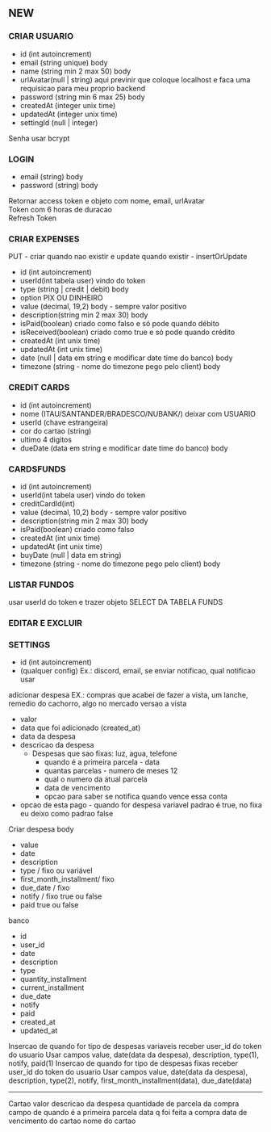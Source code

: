 ## NEW

### CRIAR USUARIO
- id (int autoincrement) 
- email (string unique) body
- name (string min 2 max 50) body
- urlAvatar(null | string) aqui previnir que coloque localhost e faca uma requisicao para meu proprio backend
- password (string min 6 max 25) body
- createdAt  (integer unix time) 
- updatedAt (integer unix time)
- settingId (null | integer)

Senha usar bcrypt

### LOGIN 
- email (string) body
- password (string) body

 Retornar access token e objeto com nome, email, urlAvatar\
 Token com 6 horas de duracao\
 Refresh Token

###  CRIAR EXPENSES
PUT - criar quando nao existir e update quando existir - insertOrUpdate
- id (int autoincrement)
- userId(int tabela user) vindo do token
- type (string | credit | debit) body
- option PIX OU DINHEIRO 
- value (decimal, 19,2) body - sempre valor positivo
- description(string min 2 max 30) body
- isPaid(boolean) criado como falso e só pode quando débito
- isReceived(boolean) criado como true e só pode quando crédito
- createdAt (int unix time)
- updatedAt (int unix time)
- date (null | data em string e modificar date time do banco) body
- timezone (string - nome do timezone pego pelo client) body

### CREDIT CARDS
 - id (int autoincrement)
 - nome (ITAU/SANTANDER/BRADESCO/NUBANK/) deixar com USUARIO
 - userId (chave estrangeira)
 - cor do cartao (string)
 - ultimo 4 digitos
 - dueDate (data em string e modificar date time do banco) body

 ### CARDSFUNDS
- id (int autoincrement)
- userId(int tabela user) vindo do token
- creditCardId(int)
- value (decimal, 10,2) body - sempre valor positivo
- description(string min 2 max 30) body
- isPaid(boolean) criado como falso
- createdAt (int unix time)
- updatedAt (int unix time)
- buyDate (null | data em string)
- timezone (string - nome do timezone pego pelo client) body

### LISTAR FUNDOS
usar userId do token e trazer objeto
SELECT DA TABELA FUNDS

### EDITAR E EXCLUIR

### SETTINGS
- id (int autoincrement)
- (qualquer config) Ex.: discord, email, se enviar notificao, qual notificao usar
 

 adicionar despesa
 EX.: compras que acabei de fazer a vista, um lanche, remedio do cachorro, algo no mercado versao a vista
  - valor
  - data que foi adicionado (created_at)
  - data da despesa
  - descricao da despesa
    - Despesas que sao fixas: luz, agua, telefone
      - quando é a primeira parcela - data
      - quantas parcelas - numero de meses 12
      - qual o numero da atual parcela
      - data de vencimento
      - opcao para saber se notifica quando vence essa conta
  - opcao de esta pago - quando for despesa variavel padrao é true, no fixa eu deixo como padrao false

Criar despesa
body
 - value
 - date
 - description
 - type / fixo ou variável
 - first_month_installment/ fixo
 - due_date / fixo
 - notify / fixo true ou false
 - paid true ou false

 banco
 - id
 - user_id
 - date
 - description
 - type
 - quantity_installment
 - current_installment
 - due_date
 - notify
 - paid
 - created_at
 - updated_at

 Insercao de quando for tipo de despesas variaveis
 receber user_id do token do usuario
 Usar campos value, date(data da despesa), description, type(1), notify, paid(1)
Insercao de quando for tipo de despesas fixas
receber user_id do token do usuario
 Usar campos value, date(data da despesa), description, type(2), notify, first_month_installment(data), due_date(data)

------------------------------

  Cartao
  valor
  descricao da despesa
  quantidade de parcela da compra
  campo de quando é a primeira parcela
  data q foi feita a compra
  data de vencimento do cartao
  nome do cartao

